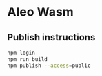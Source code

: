 # Aleo Wasm

## Publish instructions

```bash
npm login
npm run build
npm publish --access=public
```
